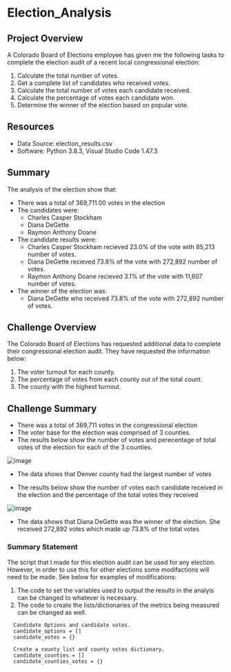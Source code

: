 # Election_Analysis
## Project Overview
A Colorado Board of Elections employee has given me the following tasks to complete the election audit of a recent local congressional election:
  1. Calculate the total number of votes.
  2. Get a complete list of candidates who received votes.
  3. Calculate the total number of votes each candidate received.
  4. Calculate the percentage of votes each candidate won.
  5. Determine the winner of the election based on popular vote.

## Resources
* Data Source: election_results.csv
* Software: Python 3.8.3, Visual Studio Code 1.47.3

## Summary
The analysis of the election show that:
* There was a total of 369,711.00 votes in the election
* The candidates were:
  * Charles Casper Stockham
  * Diana DeGette
  * Raymon Anthony Doane
* The candidate results were:
  * Charles Casper Stockham recieved 23.0% of the vote with 85,213 number of votes.
  * Diana DeGette recieved 73.8% of the vote with 272,892 number of votes.
  * Raymon Anthony Doane recieved 3.1% of the vote with 11,607 number of votes.
* The winner of the election was:
  * Diana DeGette who received 73.8% of the vote with 272,892 number of votes.

## Challenge Overview
The Colorado Board of Elections has requested additional data to complete their congressional election audit. They have requested the information below:
  1. The voter turnout for each county.
  2. The percentage of votes from each county out of the total count.
  3. The county with the highest turnout.

## Challenge Summary
 * There was a total of 369,711 votes in the congressional election
 * The voter base for the election was comprised of 3 counties.
 * The results below show the number of votes and perecentage of total votes of the election for each of the 3 counties.

 ![image](https://user-images.githubusercontent.com/67936161/89132957-c1ea5c00-d4cc-11ea-87fc-9adeca2d2ef8.png)

* The data shows that Denver county had the largest number of votes

* The results below show the number of votes each candidate received in the election and the percentage of the total votes they received

![image](https://user-images.githubusercontent.com/67936161/89133052-88feb700-d4cd-11ea-9ea1-af441ddda4db.png)

* The data shows that Diana DeGette was the winner of the election. She received 272,892 votes which made up 73.8% of the total votes

### Summary Statement
The script that I made for this election audit can be used for any election. However, in order to use this for other elections some modifactions will need to be made.
See below for examples of modifications:
  1. The code to set the variables used to output the results in the analyis can be changed to whatever is necessary. 
  2. The code to create the lists/dictionaries of the metrics being measured can be changed as well.
``` 
  Candidate Options and candidate votes.
  candidate_options = []
  candidate_votes = {}

  Create a county list and county votes dictionary.
  candidate_counties = []
  candidate_counties_votes = {}

```

